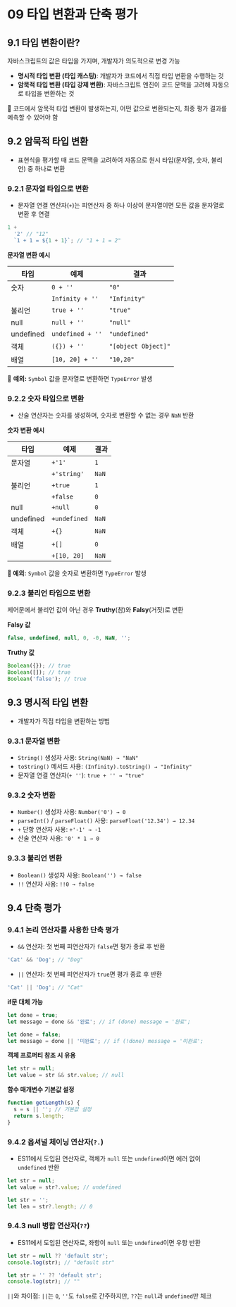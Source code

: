 # 09 타입 변환과 단축 평가

## 9.1 타입 변환이란?

자바스크립트의 값은 타입을 가지며, 개발자가 의도적으로 변경 가능

- **명시적 타입 변환 (타입 캐스팅)**: 개발자가 코드에서 직접 타입 변환을 수행하는 것
- **암묵적 타입 변환 (타입 강제 변환)**: 자바스크립트 엔진이 코드 문맥을 고려해 자동으로 타입을 변환하는 것

📍 코드에서 암묵적 타입 변환이 발생하는지, 어떤 값으로 변환되는지, 최종 평가 결과를 예측할 수 있어야 함

## 9.2 암묵적 타입 변환

- 표현식을 평가할 때 코드 문맥을 고려하여 자동으로 원시 타입(문자열, 숫자, 불리언) 중 하나로 변환

### **9.2.1 문자열 타입으로 변환**

- 문자열 연결 연산자(`+`)는 피연산자 중 하나 이상이 문자열이면 모든 값을 문자열로 변환 후 연결

```jsx
1 +
  '2' // "12"
  `1 + 1 = ${1 + 1}`; // "1 + 1 = 2"
```

**문자열 변환 예시**

| 타입      | 예제             | 결과                |
| --------- | ---------------- | ------------------- |
| 숫자      | `0 + ''`         | `"0"`               |
|           | `Infinity + ''`  | `"Infinity"`        |
| 불리언    | `true + ''`      | `"true"`            |
| null      | `null + ''`      | `"null"`            |
| undefined | `undefined + ''` | `"undefined"`       |
| 객체      | `({}) + ''`      | `"[object Object]"` |
| 배열      | `[10, 20] + ''`  | `"10,20"`           |

📍 **예외:** `Symbol` 값을 문자열로 변환하면 `TypeError` 발생

### **9.2.2 숫자 타입으로 변환**

- 산술 연산자는 숫자를 생성하며, 숫자로 변환할 수 없는 경우 `NaN` 반환

**숫자 변환 예시**

| 타입      | 예제         | 결과  |
| --------- | ------------ | ----- |
| 문자열    | `+'1'`       | `1`   |
|           | `+'string'`  | `NaN` |
| 불리언    | `+true`      | `1`   |
|           | `+false`     | `0`   |
| null      | `+null`      | `0`   |
| undefined | `+undefined` | `NaN` |
| 객체      | `+{}`        | `NaN` |
| 배열      | `+[]`        | `0`   |
|           | `+[10, 20]`  | `NaN` |

**📍 예외:** `Symbol` 값을 숫자로 변환하면 `TypeError` 발생

### **9.2.3 불리언 타입으로 변환**

제어문에서 불리언 값이 아닌 경우 **Truthy**(참)와 **Falsy**(거짓)로 변환

**Falsy 값**

```jsx
false, undefined, null, 0, -0, NaN, '';
```

**Truthy 값**

```jsx
Boolean({}); // true
Boolean([]); // true
Boolean('false'); // true
```

## 9.3 명시적 타입 변환

- 개발자가 직접 타입을 변환하는 방법

### **9.3.1 문자열 변환**

- `String()` 생성자 사용: `String(NaN) → "NaN"`
- `toString()` 메서드 사용: `(Infinity).toString() → "Infinity"`
- 문자열 연결 연산자(`+ ''`): `true + '' → "true"`

### **9.3.2 숫자 변환**

- `Number()` 생성자 사용: `Number('0') → 0`
- `parseInt()` / `parseFloat()` 사용: `parseFloat('12.34') → 12.34`
- `+` 단항 연산자 사용: `+'-1' → -1`
- 산술 연산자 사용: `'0' * 1 → 0`

### **9.3.3 불리언 변환**

- `Boolean()` 생성자 사용: `Boolean('') → false`
- `!!` 연산자 사용: `!!0 → false`

## 9.4 단축 평가

### **9.4.1 논리 연산자를 사용한 단축 평가**

- `&&` 연산자: 첫 번째 피연산자가 `false`면 평가 종료 후 반환

```jsx
'Cat' && 'Dog'; // "Dog"
```

- `||` 연산자: 첫 번째 피연산자가 `true`면 평가 종료 후 반환

```jsx
'Cat' || 'Dog'; // "Cat"
```

**if문 대체 가능**

```jsx
let done = true;
let message = done && '완료'; // if (done) message = '완료';

let done = false;
let message = done || '미완료'; // if (!done) message = '미완료';
```

**객체 프로퍼티 참조 시 유용**

```jsx
let str = null;
let value = str && str.value; // null
```

**함수 매개변수 기본값 설정**

```jsx
function getLength(s) {
  s = s || ''; // 기본값 설정
  return s.length;
}
```

### **9.4.2 옵셔널 체이닝 연산자(`?.`)**

- ES11에서 도입된 연산자로, 객체가 `null` 또는 `undefined`이면 에러 없이 `undefined` 반환

```jsx
let str = null;
let value = str?.value; // undefined
```

```jsx
let str = '';
let len = str?.length; // 0
```

### **9.4.3 null 병합 연산자(`??`)**

- ES11에서 도입된 연산자로, 좌항이 `null` 또는 `undefined`이면 우항 반환

```jsx
let str = null ?? 'default str';
console.log(str); // "default str"
```

```jsx
let str = '' ?? 'default str';
console.log(str); // ""
```

`||`와 차이점: `||`는 `0`, `''`도 `false`로 간주하지만, `??`는 `null`과 `undefined`만 체크
